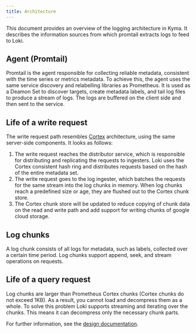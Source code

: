 ```yaml
---
title: Architecture
---
```


This document provides an overview of the logging architecture in Kyma. It describes the information sources from which promtail extracts logs to feed to Loki.

## Agent (Promtail)
Promtail is the agent responsible for collecting reliable metadata, consistent with the time series or metrics metadata. To achieve this, the agent uses the same service discovery and relabelling libraries as Prometheus. It is used as a Deamon Set to discover targets, create metadata labels, and tail log files to produce a stream of logs. The logs are buffered on the client side and then sent to the service.

## Life of a write request
The write request path resembles [Cortex](https://github.com/cortexproject/cortex) architecture, using the same server-side components. It looks as follows:
1. The write request reaches the distributor service, which is responsible for distributing and replicating the requests to ingesters. Loki uses the Cortex consistent hash ring and distributes requests based on the hash of the entire metadata set.
2. The write request goes to the log ingester, which batches the requests for the same stream into the log chunks in memory. When log chunks reach a predefined size or age, they are flushed out to the Cortex chunk store.
3. The Cortex chunk store will be updated to reduce copying of chunk data on the read and write path and add support for writing chunks of google cloud storage.

## Log chunks
A log chunk consists of all logs for metadata, such as labels, collected over a certain time period. Log chunks support append, seek, and stream operations on requests.

## Life of a query request
Log chunks are larger than Prometheus Cortex chunks (Cortex chunks do not exceed 1KB). As a result, you cannot load and decompress them as a whole. 
To solve this problem Loki supports streaming and iterating over the chunks. This means it can decompress only the necessary chunk parts.

For further information, see the [design documentation](https://docs.google.com/document/d/11tjK_lvp1-SVsFZjgOTr1vV3-q6vBAsZYIQ5ZeYBkyM/view).
